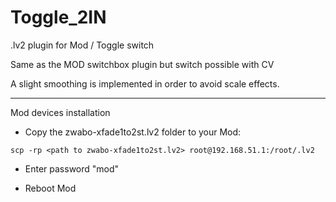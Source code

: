 # Toggle_2IN
.lv2 plugin for Mod / Toggle switch

Same as the MOD switchbox plugin but switch possible with CV

A slight smoothing is implemented in order to avoid scale effects.

----

Mod devices installation

- Copy the zwabo-xfade1to2st.lv2 folder to your Mod:

```
scp -rp <path to zwabo-xfade1to2st.lv2> root@192.168.51.1:/root/.lv2
```

- Enter password "mod"

- Reboot Mod
